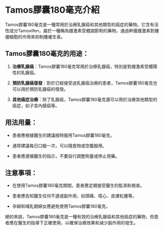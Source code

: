 # Tamos膠囊180毫克介紹
Tamos膠囊180毫克是一種常用於治療乳腺癌和其他類型的癌症的藥物。它含有活性成分Tamoxifen，屬於一種稱為雌激素受體調節劑的藥物，通過幹擾雌激素對腫瘤細胞的作用來抑制腫瘤生長。
## Tamos膠囊180毫克的用途：
1. **治療乳腺癌**：Tamos膠囊180毫克常用於治療乳腺癌，特別是對雌激素受體陽性的乳腺癌。
2. **預防乳腺癌復發**：對於已經接受過乳腺癌治療的患者，Tamos膠囊180毫克也可以用於預防乳腺癌的復發。
3. **其他癌症治療**：除了乳腺癌，Tamos膠囊180毫克還可以用於治療其他類型的癌症，如子宮內膜癌等。
## 用法用量：
- 患者應根據醫生的建議按時服用Tamos膠囊180毫克。
- 通常建議每日口服一次，可以隨食物或空腹服用。
- 患者應遵循醫生的指示，不要自行調整劑量或停止用藥。
## 注意事項：
- 在使用Tamos膠囊180毫克期間，患者應定期接受醫生的監測和檢查。
- 患者應告知醫生任何不適或副作用，如頭痛、噁心、皮膚紅腫等。
- 孕婦和哺乳期婦女應避免使用Tamos膠囊180毫克。
總的來說，Tamos膠囊180毫克是一種有效的治療乳腺癌和其他癌症的藥物，但患者應在醫生的指導下正確使用，以確保治療效果和減少副作用的發生。